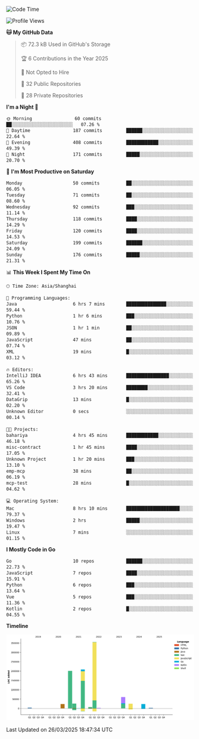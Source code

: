 <!--START_SECTION:waka-->
![Code Time](http://img.shields.io/badge/Code%20Time-4%2C052%20hrs%2034%20mins-blue)

![Profile Views](http://img.shields.io/badge/Profile%20Views-0-blue)

**🐱 My GitHub Data** 

> 📦 72.3 kB Used in GitHub's Storage 
 > 
> 🏆 6 Contributions in the Year 2025
 > 
> 🚫 Not Opted to Hire
 > 
> 📜 32 Public Repositories 
 > 
> 🔑 28 Private Repositories 
 > 
**I'm a Night 🦉** 

```text
🌞 Morning                60 commits          ██░░░░░░░░░░░░░░░░░░░░░░░   07.26 % 
🌆 Daytime                187 commits         ██████░░░░░░░░░░░░░░░░░░░   22.64 % 
🌃 Evening                408 commits         ████████████░░░░░░░░░░░░░   49.39 % 
🌙 Night                  171 commits         █████░░░░░░░░░░░░░░░░░░░░   20.70 % 
```
📅 **I'm Most Productive on Saturday** 

```text
Monday                   50 commits          ██░░░░░░░░░░░░░░░░░░░░░░░   06.05 % 
Tuesday                  71 commits          ██░░░░░░░░░░░░░░░░░░░░░░░   08.60 % 
Wednesday                92 commits          ███░░░░░░░░░░░░░░░░░░░░░░   11.14 % 
Thursday                 118 commits         ████░░░░░░░░░░░░░░░░░░░░░   14.29 % 
Friday                   120 commits         ████░░░░░░░░░░░░░░░░░░░░░   14.53 % 
Saturday                 199 commits         ██████░░░░░░░░░░░░░░░░░░░   24.09 % 
Sunday                   176 commits         █████░░░░░░░░░░░░░░░░░░░░   21.31 % 
```


📊 **This Week I Spent My Time On** 

```text
🕑︎ Time Zone: Asia/Shanghai

💬 Programming Languages: 
Java                     6 hrs 7 mins        ███████████████░░░░░░░░░░   59.44 % 
Python                   1 hr 6 mins         ███░░░░░░░░░░░░░░░░░░░░░░   10.76 % 
JSON                     1 hr 1 min          ██░░░░░░░░░░░░░░░░░░░░░░░   09.89 % 
JavaScript               47 mins             ██░░░░░░░░░░░░░░░░░░░░░░░   07.74 % 
XML                      19 mins             █░░░░░░░░░░░░░░░░░░░░░░░░   03.12 % 

🔥 Editors: 
IntelliJ IDEA            6 hrs 43 mins       ████████████████░░░░░░░░░   65.26 % 
VS Code                  3 hrs 20 mins       ████████░░░░░░░░░░░░░░░░░   32.41 % 
DataGrip                 13 mins             █░░░░░░░░░░░░░░░░░░░░░░░░   02.20 % 
Unknown Editor           0 secs              ░░░░░░░░░░░░░░░░░░░░░░░░░   00.14 % 

🐱‍💻 Projects: 
bahariya                 4 hrs 45 mins       ████████████░░░░░░░░░░░░░   46.18 % 
misc-contract            1 hr 45 mins        ████░░░░░░░░░░░░░░░░░░░░░   17.05 % 
Unknown Project          1 hr 20 mins        ███░░░░░░░░░░░░░░░░░░░░░░   13.10 % 
emp-mcp                  38 mins             ██░░░░░░░░░░░░░░░░░░░░░░░   06.19 % 
mcp-test                 28 mins             █░░░░░░░░░░░░░░░░░░░░░░░░   04.62 % 

💻 Operating System: 
Mac                      8 hrs 10 mins       ████████████████████░░░░░   79.37 % 
Windows                  2 hrs               █████░░░░░░░░░░░░░░░░░░░░   19.47 % 
Linux                    7 mins              ░░░░░░░░░░░░░░░░░░░░░░░░░   01.15 % 
```

**I Mostly Code in Go** 

```text
Go                       10 repos            ██████░░░░░░░░░░░░░░░░░░░   22.73 % 
JavaScript               7 repos             ████░░░░░░░░░░░░░░░░░░░░░   15.91 % 
Python                   6 repos             ███░░░░░░░░░░░░░░░░░░░░░░   13.64 % 
Vue                      5 repos             ███░░░░░░░░░░░░░░░░░░░░░░   11.36 % 
Kotlin                   2 repos             █░░░░░░░░░░░░░░░░░░░░░░░░   04.55 % 
```



**Timeline**

![Lines of Code chart](https://raw.githubusercontent.com/youtiaoguagua/youtiaoguagua/master/assets/bar_graph.png)


 Last Updated on 26/03/2025 18:47:34 UTC
<!--END_SECTION:waka-->